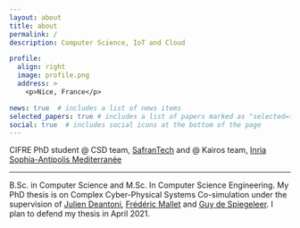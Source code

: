```yaml
---
layout: about
title: about
permalink: /
description: Computer Science, IoT and Cloud

profile:
  align: right
  image: profile.png
  address: >
    <p>Nice, France</p>

news: true  # includes a list of news items
selected_papers: true # includes a list of papers marked as "selected={true}"
social: true  # includes social icons at the bottom of the page
---
```


CIFRE PhD student @ CSD team, [SafranTech](https://www.safran-group.com/) and @ Kairos team, [Inria Sophia-Antipolis Mediterranée](https://www.inria.fr/centre/sophia)

***

B.Sc. in Computer Science and M.Sc. In Computer Science Engineering. My PhD thesis is on Complex Cyber-Physical Systems Co-simulation under the supervision of [Julien Deantoni](http://www.i3s.unice.fr/~deantoni/), [Frédéric Mallet](http://www-sop.inria.fr/members/Frederic.Mallet/) and [Guy de Spiegeleer](https://www.researchgate.net/profile/Guy_De_Spiegeleer). I plan to defend my thesis in April 2021.

